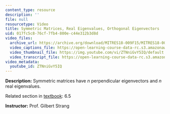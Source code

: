 ```yaml
---
content_type: resource
description: ''
file: null
resourcetype: Video
title: Symmetric Matrices, Real Eigenvalues, Orthogonal Eigenvectors
uid: 017fc5c8-76cf-7fb4-800e-c44e312b3d8d
video_files:
  archive_url: https://archive.org/download/MITRES18-009F15/MITRES18-009F15_6_5_SymmetricMatrices_300k.mp4
  video_captions_file: https://open-learning-course-data-rc.s3.amazonaws.com/res-18-009-learn-differential-equations-up-close-with-gilbert-strang-and-cleve-moler-fall-2015/5259e408833a5b8183266459683afbb6_ZTNniGvY5IQ.vtt
  video_thumbnail_file: https://img.youtube.com/vi/ZTNniGvY5IQ/default.jpg
  video_transcript_file: https://open-learning-course-data-rc.s3.amazonaws.com/res-18-009-learn-differential-equations-up-close-with-gilbert-strang-and-cleve-moler-fall-2015/3193a0729b90a12dd6b60ab4451ceaff_ZTNniGvY5IQ.pdf
video_metadata:
  youtube_id: ZTNniGvY5IQ
---
```


**Description:** Symmetric matrices have _n_ perpendicular eigenvectors and _n_ real eigenvalues.

Related section in [textbook](http://www-math.mit.edu/~gs/dela/): 6.5

**Instructor:** Prof. Gilbert Strang